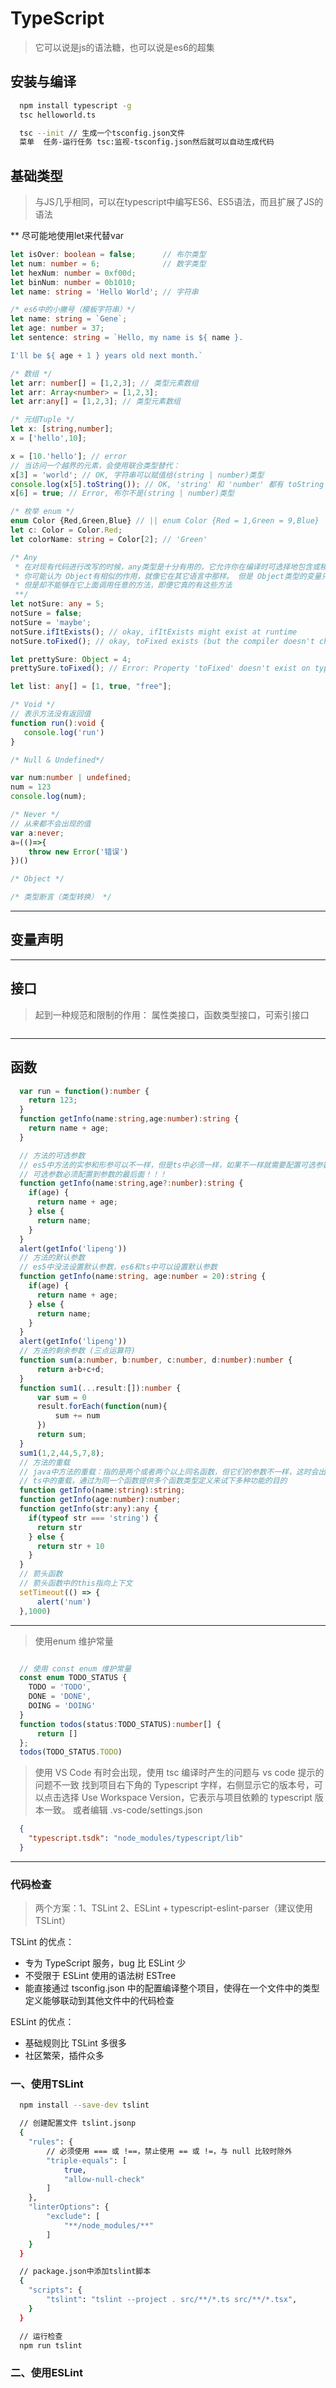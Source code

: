 # TypeScript

> 它可以说是js的语法糖，也可以说是es6的超集

## 安装与编译

```sh
  npm install typescript -g
  tsc helloworld.ts
```

```sh
  tsc --init // 生成一个tsconfig.json文件
  菜单  任务-运行任务 tsc:监视-tsconfig.json然后就可以自动生成代码
```

## 基础类型

> 与JS几乎相同，可以在typescript中编写ES6、ES5语法，而且扩展了JS的语法

** 尽可能地使用let来代替var

```ts
let isOver: boolean = false;      // 布尔类型
let num: number = 6;              // 数字类型
let hexNum: number = 0xf00d;
let binNum: number = 0b1010;
let name: string = 'Hello World'; // 字符串

/* es6中的小撇号（模板字符串）*/
let name: string = `Gene`;
let age: number = 37;
let sentence: string = `Hello, my name is ${ name }.

I'll be ${ age + 1 } years old next month.`

/* 数组 */
let arr: number[] = [1,2,3]; // 类型元素数组
let arr: Array<number> = [1,2,3];
let arr:any[] = [1,2,3]; // 类型元素数组

/* 元组Tuple */
let x: [string,number];
x = ['hello',10];

x = [10.'hello']; // error
// 当访问一个越界的元素，会使用联合类型替代：
x[3] = 'world'; // OK, 字符串可以赋值给(string | number)类型
console.log(x[5].toString()); // OK, 'string' 和 'number' 都有 toString
x[6] = true; // Error, 布尔不是(string | number)类型

/* 枚举 enum */
enum Color {Red,Green,Blue} // || enum Color {Red = 1,Green = 9,Blue}
let c: Color = Color.Red;
let colorName: string = Color[2]; // 'Green'

/* Any
 * 在对现有代码进行改写的时候，any类型是十分有用的，它允许你在编译时可选择地包含或移除类型检查。
 * 你可能认为 Object有相似的作用，就像它在其它语言中那样。 但是 Object类型的变量只是允许你给它赋任意值 -
 * 但是却不能够在它上面调用任意的方法，即便它真的有这些方法
 **/
let notSure: any = 5;
notSure = false;
notSure = 'maybe';
notSure.ifItExists(); // okay, ifItExists might exist at runtime
notSure.toFixed(); // okay, toFixed exists (but the compiler doesn't check)

let prettySure: Object = 4;
prettySure.toFixed(); // Error: Property 'toFixed' doesn't exist on type 'Object'.

let list: any[] = [1, true, "free"];

/* Void */
// 表示方法没有返回值
function run():void {
   console.log('run')
}

/* Null & Undefined*/

var num:number | undefined;
num = 123
console.log(num);

/* Never */
// 从来都不会出现的值
var a:never;
a=(()=>{
    throw new Error('错误')
})()

/* Object */

/* 类型断言（类型转换） */

```

---

## 变量声明

---

## 接口

> 起到一种规范和限制的作用： 属性类接口，函数类型接口，可索引接口

```ts

```

---

## 函数

```ts
  var run = function():number {
    return 123;
  }
  function getInfo(name:string,age:number):string {
    return name + age;
  }

  // 方法的可选参数
  // es5中方法的实参和形参可以不一样，但是ts中必须一样，如果不一样就需要配置可选参数
  // 可选参数必须配置到参数的最后面！！！
  function getInfo(name:string,age?:number):string {
    if(age) {
      return name + age;
    } else {
      return name;
    }
  }
  alert(getInfo('lipeng'))
  // 方法的默认参数
  // es5中没法设置默认参数，es6和ts中可以设置默认参数
  function getInfo(name:string, age:number = 20):string {
    if(age) {
      return name + age;
    } else {
      return name;
    }
  }
  alert(getInfo('lipeng'))
  // 方法的剩余参数 (三点运算符)
  function sum(a:number, b:number, c:number, d:number):number {
      return a+b+c+d;
  }
  function sum1(...result:[]):number {
      var sum = 0
      result.forEach(function(num){
          sum += num
      })
      return sum;
  }
  sum1(1,2,44,5,7,8);
  // 方法的重载
  // java中方法的重载：指的是两个或者两个以上同名函数，但它们的参数不一样，这时会出现函数重载的情况
  // ts中的重载，通过为同一个函数提供多个函数类型定义来试下多种功能的目的
  function getInfo(name:string):string;
  function getInfo(age:number):number;
  function getInfo(str:any):any {
    if(typeof str === 'string') {
      return str
    } else {
      return str + 10
    }
  }
  // 箭头函数
  // 箭头函数中的this指向上下文
  setTimeout(() => {
      alert('num')
  },1000)
```

---

> 使用enum 维护常量

```ts

  // 使用 const enum 维护常量
  const enum TODO_STATUS {
    TODO = 'TODO',
    DONE = 'DONE',
    DOING = 'DOING'
  }
  function todos(status:TODO_STATUS):number[] {
      return []
  };
  todos(TODO_STATUS.TODO)

```

>使用 VS Code 有时会出现，使用 tsc 编译时产生的问题与 vs code 提示的问题不一致
找到项目右下角的 Typescript 字样，右侧显示它的版本号，可以点击选择 Use Workspace Version，它表示与项目依赖的 typescript 版本一致。
或者编辑 .vs-code/settings.json

```json
  {
    "typescript.tsdk": "node_modules/typescript/lib"
  }
```

---

### 代码检查

> 两个方案：1、TSLint 2、ESLint + typescript-eslint-parser（建议使用TSLint）

TSLint 的优点：

- 专为 TypeScript 服务，bug 比 ESLint 少
- 不受限于 ESLint 使用的语法树 ESTree
- 能直接通过 tsconfig.json 中的配置编译整个项目，使得在一个文件中的类型定义能够联动到其他文件中的代码检查

ESLint 的优点：

- 基础规则比 TSLint 多很多
- 社区繁荣，插件众多

### 一、使用TSLint

```sh
  npm install --save-dev tslint

  // 创建配置文件 tslint.jsonp
  {
    "rules": {
        // 必须使用 === 或 !==，禁止使用 == 或 !=，与 null 比较时除外
        "triple-equals": [
            true,
            "allow-null-check"
        ]
    },
    "linterOptions": {
        "exclude": [
            "**/node_modules/**"
        ]
    }
  }

  // package.json中添加tslint脚本
  {
    "scripts": {
        "tslint": "tslint --project . src/**/*.ts src/**/*.tsx",
    }
  }

  // 运行检查
  npm run tslint

```

### 二、使用ESLint
